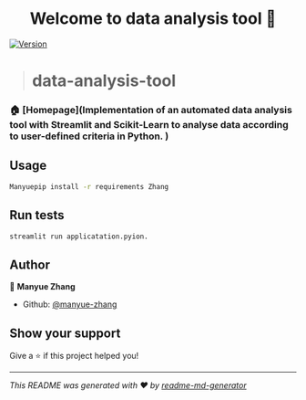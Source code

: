 <h1 align="center">Welcome to data analysis tool 👋</h1>
<p>
  <a href="https://www.npmjs.com/package/data analysis tool" target="_blank">
    <img alt="Version" src="https://img.shields.io/npm/v/data analysis tool.svg">
  </a>
</p>

> # data-analysis-tool

### 🏠 [Homepage](Implementation of an automated data analysis tool with Streamlit and Scikit-Learn to analyse data according to user-defined criteria in Python. )

## Usage

```sh
Manyuepip install -r requirements Zhang
```

## Run tests

```sh
streamlit run applicatation.pyion.
```

## Author

👤 **Manyue Zhang**

* Github: [@manyue-zhang](https://github.com/manyue-zhang)

## Show your support

Give a ⭐️ if this project helped you!

***
_This README was generated with ❤️ by [readme-md-generator](https://github.com/kefranabg/readme-md-generator)_